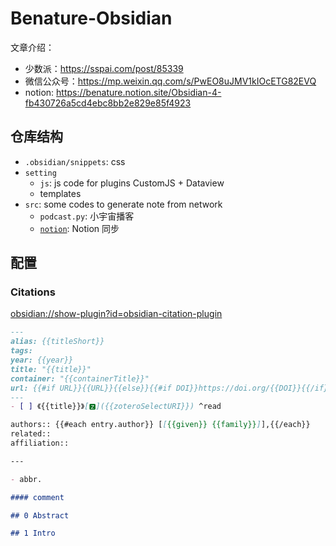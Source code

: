 # Benature-Obsidian

文章介绍：
- 少数派：https://sspai.com/post/85339
- 微信公众号：https://mp.weixin.qq.com/s/PwEO8uJMV1kIOcETG82EVQ
- notion: https://benature.notion.site/Obsidian-4-fb430726a5cd4ebc8bb2e829e85f4923

## 仓库结构

- `.obsidian/snippets`: css
- `setting`
  - `js`: js code for plugins CustomJS + Dataview
  - templates
- `src`: some codes to generate note from network
  - `podcast.py`: 小宇宙播客
  - [`notion`](./src/notion/): Notion 同步

## 配置

### Citations

<obsidian://show-plugin?id=obsidian-citation-plugin>

```md
---
alias: {{titleShort}}
tags: 
year: {{year}}
title: "{{title}}"
container: "{{containerTitle}}"
url: {{#if URL}}{{URL}}{{else}}{{#if DOI}}https://doi.org/{{DOI}}{{/if}}{{/if}}
---
- [ ] 《{{title}}》[🆉]({{zoteroSelectURI}}) ^read

authors:: {{#each entry.author}} [[{{given}} {{family}}]],{{/each}}
related:: 
affiliation:: 

---

- abbr.

#### comment

## 0 Abstract

## 1 Intro
```

